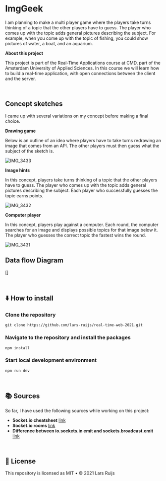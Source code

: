 # ImgGeek
I am planning to make a multi player game where the players take turns thinking of a topic that the other players have to guess. The player who comes up with the topic adds general pictures describing the subject. For example, when you come up with the topic of fishing, you could show pictures of water, a boat, and an aquarium. 

**About this project**

This project is part of the Real-Time Applications course at CMD, part of the Amsterdam University of Applied Sciences. In this course we will learn how to build a real-time application, with open connections between the client and the server.

<br>

## Concept sketches
I came up with several variations on my concept before making a final choice. 

**Drawing game**

Below is an outline of an idea where players have to take turns redrawing an image that comes from an API. The other players must then guess what the subject of the sketch is. 

![IMG_3433](https://user-images.githubusercontent.com/60745347/114394022-03262600-9b9b-11eb-8268-9f2ab1831d53.JPG)

**Image hints**

In this concept, players take turns thinking of a topic that the other players have to guess. The player who comes up with the topic adds general pictures describing the subject. Each player who successfully guesses the topic earns points. 

![IMG_3432](https://user-images.githubusercontent.com/60745347/114394030-06b9ad00-9b9b-11eb-857c-2a4a16f5b407.JPG)

**Computer player**

In this concept, players play against a computer. Each round, the computer searches for an image and displays possible topics for that image below it. The player who guesses the correct topic the fastest wins the round. 

![IMG_3431](https://user-images.githubusercontent.com/60745347/114394034-08837080-9b9b-11eb-9bc6-69db62e7e96b.JPG)


## Data flow Diagram
[]

<br>

## ⬇️ How to install

### Clone the repository
```
git clone https://github.com/lars-ruijs/real-time-web-2021.git
```

### Navigate to the repository and install the packages
```
npm install
```

### Start local development environment
```
npm run dev
```

<br>

## 📚 Sources
So far, I have used the following sources while working on this project:

- **Socket.io cheatsheet** [link](https://socket.io/docs/v3/emit-cheatsheet/index.html)
- **Socket.io rooms** [link](https://socket.io/docs/v4/rooms/)
- **Difference between io.sockets.in emit and sockets.broadcast.emit** [link](https://stackoverflow.com/questions/10342681/whats-the-difference-between-io-sockets-emit-and-broadcast) 
 
<br>

## 🔗 License
This repository is licensed as MIT • ©️ 2021 Lars Ruijs



<!-- Here are some hints for your project! -->

<!-- Start out with a title and a description -->

<!-- Add a link to your live demo in Github Pages 🌐-->

<!-- ☝️ replace this description with a description of your own work -->

<!-- replace the code in the /docs folder with your own, so you can showcase your work with GitHub Pages 🌍 -->

<!-- Add a nice image here at the end of the week, showing off your shiny frontend 📸 -->

<!-- Maybe a table of contents here? 📚 -->

<!-- How about a section that describes how to install this project? 🤓 -->

<!-- ...but how does one use this project? What are its features 🤔 -->

<!-- What external data source is featured in your project and what are its properties 🌠 -->

<!-- This would be a good place for your data life cycle ♻️-->

<!-- Maybe a checklist of done stuff and stuff still on your wishlist? ✅ -->

<!-- How about a license here? 📜  -->
